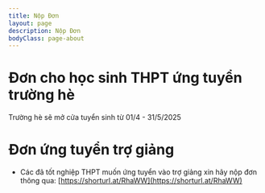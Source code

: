 ```yaml
---
title: Nộp Đơn
layout: page
description: Nộp Đơn
bodyClass: page-about
---
```


# Đơn cho học sinh THPT ứng tuyển trường hè
Trường hè sẽ mở cửa tuyển sinh từ 01/4 - 31/5/2025

# Đơn ứng tuyển trợ giảng

* Các đã tốt nghiệp THPT muốn ứng tuyển vào trợ giảng xin hãy nộp đơn thông qua: [https://shorturl.at/RhaWW](https://shorturl.at/RhaWW)